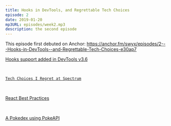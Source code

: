 ```yaml
---
title: Hooks in DevTools, and Regrettable Tech Choices
episode: 2
date: 2019-01-20
mp3URL: episodes/week2.mp3
description: the second episode
---
```


This episode first debuted on Anchor: https://anchor.fm/swyx/episodes/2---Hooks-in-DevTools--and-Regrettable-Tech-Choices-e30ap7

<p><a href="https://www.reddit.com/r/reactjs/comments/ag1gye/hooks_support_added_in_devtools_v36/">Hooks support added in DevTools v3.6</a></p>
<p><br></p>
<p><a href="https://mxstbr.com/thoughts/tech-choice-regrets-at-spectrum/"><code>Tech Choices I Regret at Spectrum</code></a></p>
<p><br></p>
<p><a href="https://www.reddit.com/r/reactjs/comments/agpo04/react_best_practices/">React Best Practices</a></p>
<p><br></p>
<p><a href="https://www.reddit.com/r/reactjs/comments/ahtquu/learning_react_heres_my_first_go_at_it_a_pure_css/">A Pokedex using PokeAPI</a></p><p>
